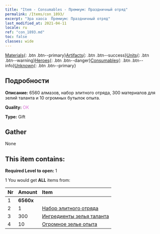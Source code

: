 ```yaml
---
title: "Item - Consumables - Премиум: Праздничный отряд"
permalink: /Items/con_1893/
excerpt: "Эра хаоса  Премиум: Праздничный отряд"
last_modified_at: 2021-04-11
locale: ru
ref: "con_1893.md"
toc: false
classes: wide
---
```

 [Materials](/ru/Items/){: .btn .btn--primary}[Artifacts](/ru/Items/Artifacts/){: .btn .btn--success}[Units](/ru/Items/Units/){: .btn .btn--warning}[Heroes](/ru/Items/Heroes/){: .btn .btn--danger}[Consumables](/ru/Items/Consumables/){: .btn .btn--info}[Unknown](/ru/Items/Unknown/){: .btn .btn--primary}

## Подробности
 **Описание:** 6560 алмазов, набор элитного отряда, 300 материалов для зелий таланта и 10 огромных бутылок опыта.

 **Quality:** <span style="color: #DA70D6">OK</span>

 **Type:** Gift

## Gather

  None

## This item contains:

 **Required Level to open:** 1

 1 You would get **ALL** items  from:

  | Nr | Amount |     Item    |
  |:---|:-------|:------------|
  | 1 |  **6560x** | <i class="fas fa-gem"/> |  | 
  | 2 | 1 | [Набор элитного отряда](/ru/Items/con_1882/) | 
  | 3 | 300 | [Ингредиенты зелья таланта](/ru/Items/con_1120/) | 
  | 4 | 10 | [Огромное зелье опыта](/ru/Items/con_703/) | 
